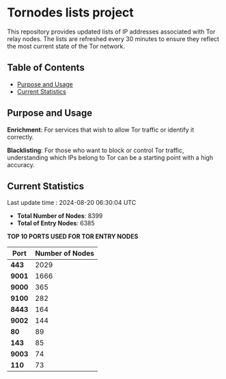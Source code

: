 # Tornodes lists project

This repository provides updated lists of IP addresses associated with Tor relay nodes. The lists are refreshed every 30 minutes to ensure they reflect the most current state of the Tor network.

## Table of Contents

- [Purpose and Usage](#purpose-and-usage)
- [Current Statistics](#current-statistics)


## Purpose and Usage

**Enrichment**: For services that wish to allow Tor traffic or identify it correctly.

**Blacklisting**: For those who want to block or control Tor traffic, understanding which IPs belong to Tor can be a starting point with a high accuracy.

## Current Statistics

Last update time : 2024-08-20 06:30:04 UTC

- **Total Number of Nodes**: 8399
- **Total of Entry Nodes**: 6385

**TOP 10 PORTS USED FOR TOR ENTRY NODES**

| **Port** | **Number of Nodes** |
|------|-----------------|
| **443**   | 2029  |
| **9001**   | 1666  |
| **9000**   | 365  |
| **9100**   | 282  |
| **8443**   | 164  |
| **9002**   | 144  |
| **80**   | 89  |
| **143**   | 85  |
| **9003**   | 74  |
| **110**   | 73  |

